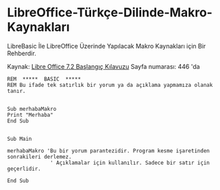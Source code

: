 # LibreOffice-Türkçe-Dilinde-Makro-Kaynakları
LibreBasic İle LibreOffice Üzerinde Yapılacak Makro Kaynakları için Bir Rehberdir.

Kaynak: [Libre Office 7.2 Başlangıç Kılavuzu](https://documentation.libreoffice.org/assets/Uploads/Documentation/tr/GS7.2/LibreOffice-Balangc-Klavuzu.pdf)
Sayfa numarası: 446 'da

```
REM  *****  BASIC  *****
REM Bu ifade tek satırlık bir yorum ya da açıklama yapmamıza olanak tanır.


Sub merhabaMakro
Print "Merhaba"
End Sub


Sub Main

merhabaMakro 'Bu bir yorum parantezidir. Program kesme işaretinden sonrakileri derlemez.
              ' Açıklamalar için kullanılır. Sadece bir satır için geçerlidir.

End Sub
```
